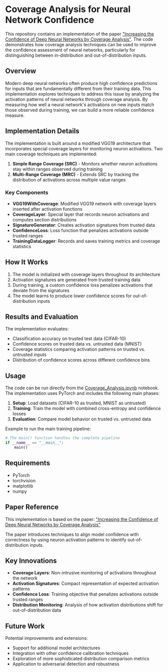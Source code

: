 # Coverage Analysis for Neural Network Confidence

This repository contains an implementation of the paper ["Increasing the Confidence of Deep Neural Networks by Coverage Analysis"](https://arxiv.org/abs/2101.12100). The code demonstrates how coverage analysis techniques can be used to improve the confidence assessment of neural networks, particularly for distinguishing between in-distribution and out-of-distribution inputs.

## Overview

Modern deep neural networks often produce high confidence predictions for inputs that are fundamentally different from their training data. This implementation explores techniques to address this issue by analyzing the activation patterns of neural networks through coverage analysis. By measuring how well a neural network's activations on new inputs match those observed during training, we can build a more reliable confidence measure.

## Implementation Details

The implementation is built around a modified VGG19 architecture that incorporates special coverage layers for monitoring neuron activations. Two main coverage techniques are implemented:

1. **Simple Range Coverage (SRC)** - Monitors whether neuron activations stay within ranges observed during training
2. **Multi-Range Coverage (MRC)** - Extends SRC by tracking the distribution of activations across multiple value ranges

### Key Components

- **VGG19WithCoverage**: Modified VGG19 network with coverage layers inserted after activation functions
- **CoverageLayer**: Special layer that records neuron activations and computes section distributions
- **SignatureGenerator**: Creates activation signatures from trusted data
- **ConfidenceLoss**: Loss function that penalizes activations outside trusted ranges
- **TrainingDataLogger**: Records and saves training metrics and coverage statistics

## How It Works

1. The model is initialized with coverage layers throughout its architecture
2. Activation signatures are generated from trusted training data
3. During training, a custom confidence loss penalizes activations that deviate from the signatures
4. The model learns to produce lower confidence scores for out-of-distribution inputs

## Results and Evaluation

The implementation evaluates:
- Classification accuracy on trusted test data (CIFAR-10)
- Confidence scores on trusted data vs. untrusted data (MNIST)
- Coverage statistics comparing activation patterns on trusted vs. untrusted inputs
- Distribution of confidence scores across different confidence bins

## Usage

The code can be run directly from the [Coverage_Analysis.ipynb](https://github.com/rushilaryan/Coverage_Analysis/blob/main/Coverage_Analysis.ipynb) notebook. The implementation uses PyTorch and includes the following main phases:

1. **Setup**: Load datasets (CIFAR-10 as trusted, MNIST as untrusted)
2. **Training**: Train the model with combined cross-entropy and confidence losses
3. **Evaluation**: Compare model behavior on trusted vs. untrusted data

Example to run the main training pipeline:

```python
# The main() function handles the complete pipeline
if __name__ == "__main__":
    main()
```

## Requirements

- PyTorch
- torchvision
- matplotlib
- numpy

## Paper Reference

This implementation is based on the paper:
["Increasing the Confidence of Deep Neural Networks by Coverage Analysis"](https://arxiv.org/abs/2101.12100)

The paper introduces techniques to align model confidence with correctness by using neuron activation patterns to identify out-of-distribution inputs.

## Key Innovations

- **Coverage Layers**: Non-intrusive monitoring of activations throughout the network
- **Activation Signatures**: Compact representation of expected activation patterns
- **Confidence Loss**: Training objective that penalizes activations outside trusted ranges
- **Distribution Monitoring**: Analysis of how activation distributions shift for out-of-distribution data

## Future Work

Potential improvements and extensions:
- Support for additional model architectures
- Integration with other confidence calibration techniques
- Exploration of more sophisticated distribution comparison metrics
- Application to adversarial detection and robustness
